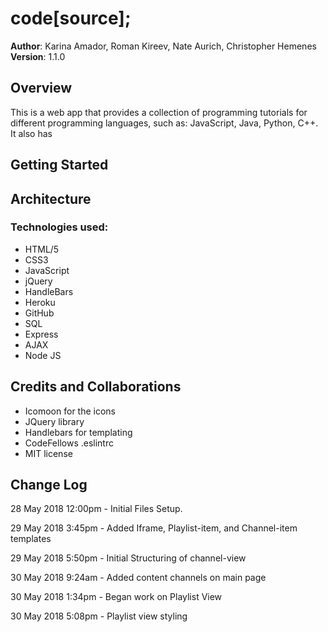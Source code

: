 # code[source];

**Author**: Karina Amador, Roman Kireev, Nate Aurich, Christopher Hemenes
**Version**: 1.1.0 

## Overview

This is a web app that provides a collection of programming tutorials for different programming languages, such as: JavaScript,
Java, Python, C++. It also has 

## Getting Started
<!-- What are the steps that a user must take in order to build this app on their own machine and get it running? -->

## Architecture
### Technologies used:

- HTML/5
- CSS3
- JavaScript
- jQuery
- HandleBars
- Heroku
- GitHub
- SQL
- Express
- AJAX
- Node JS

## Credits and Collaborations

- Icomoon for the icons
- JQuery library
- Handlebars for templating
- CodeFellows .eslintrc
- MIT license




## Change Log
<!-- Use this are to document the iterative changes made to your application as each feature is successfully implemented. Use time stamps. Here's an examples:-->

28 May 2018 12:00pm - Initial Files Setup.

29 May 2018 3:45pm - Added Iframe, Playlist-item, and Channel-item templates

29 May 2018 5:50pm - Initial Structuring of channel-view

30 May 2018 9:24am - Added content channels on main page

30 May 2018 1:34pm - Began work on Playlist View

30 May 2018 5:08pm - Playlist view styling

